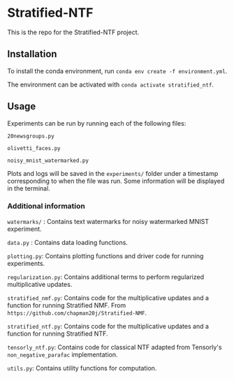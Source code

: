# Stratified-NTF

This is the repo for the Stratified-NTF project.

## Installation

To install the conda environment, run `conda env create -f environment.yml`.

The environment can be activated with `conda activate stratified_ntf`.

## Usage

Experiments can be run by running each of the following files:

`20newsgroups.py`

`olivetti_faces.py`

`noisy_mnist_watermarked.py`

Plots and logs will be saved in the `experiments/` folder under a timestamp corresponding to when the file was run. Some information will be displayed in the terminal.

### Additional information

`watermarks/` : Contains text watermarks for noisy watermarked MNIST experiment.

`data.py` : Contains data loading functions.

`plotting.py`: Contains plotting functions and driver code for running experiments.

`regularization.py`: Contains additional terms to perform regularized multiplicative updates.

`stratified_nmf.py`: Contains code for the multiplicative updates and a function for running Stratified NMF. From `https://github.com/chapman20j/Stratified-NMF`.

`stratified_ntf.py`: Contains code for the multiplicative updates and a function for running Stratified NTF.

`tensorly_ntf.py`: Contains code for classical NTF adapted from Tensorly's `non_negative_parafac` implementation.

`utils.py`: Contains utility functions for computation.
